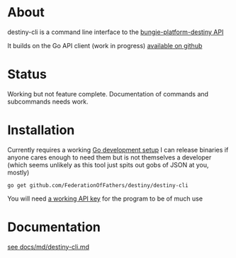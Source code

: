 About
=====

destiny-cli is a command line interface to the [bungie-platform-destiny API](http://destinydevs.github.io/BungieNetPlatform/docs/Getting-Started)

It builds on the Go API client (work in progress) [available on github](https://github.com/FederationOfFathers/destiny/tree/master/destiny-cli)

Status
======

Working but not feature complete.  Documentation of commands and subcommands needs work.

Installation
============

Currently requires a working [Go development setup](https://golang.org/doc/install) I can release binaries if anyone cares enough to need them but is not themselves a developer (which seems unlikely as this tool just spits out gobs of JSON at you, mostly)

```
go get github.com/FederationOfFathers/destiny/destiny-cli
```

You will need [a working API key](https://www.bungie.net/en/User/API) for the program to be of much use

Documentation
=============

[see docs/md/destiny-cli.md](docs/md/destiny-cli.md)
